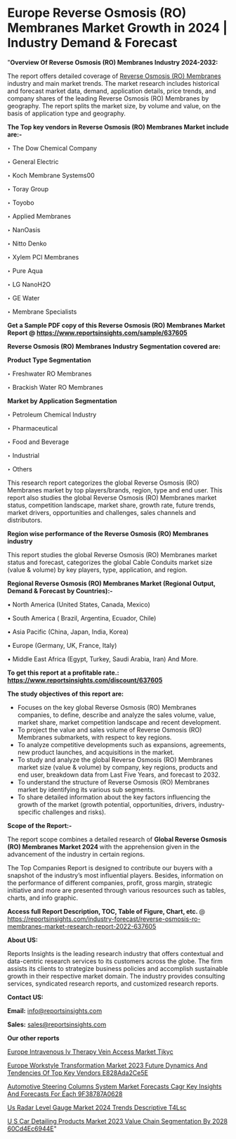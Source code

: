# Europe Reverse Osmosis (RO) Membranes Market Growth in 2024 | Industry Demand & Forecast

"<strong>Overview Of Reverse Osmosis (RO) Membranes Industry 2024-2032:</strong>

The report offers detailed coverage of <a href=https://www.reportsinsights.com/sample/637605>Reverse Osmosis (RO) Membranes</a> industry and main market trends. The market research includes historical and forecast market data, demand, application details, price trends, and company shares of the leading Reverse Osmosis (RO) Membranes by geography. The report splits the market size, by volume and value, on the basis of application type and geography.

<strong>The Top key vendors in Reverse Osmosis (RO) Membranes Market include are:- </strong>

‣ The Dow Chemical Company

‣ General Electric

‣ Koch Membrane Systems00

‣ Toray Group

‣ Toyobo

‣ Applied Membranes

‣ NanOasis

‣ Nitto Denko

‣ Xylem PCI Membranes

‣ Pure Aqua

‣ LG NanoH2O

‣ GE Water

‣ Membrane Specialists

<strong>Get a Sample PDF copy of this Reverse Osmosis (RO) Membranes Market Report </strong><strong>@ <a href=https://www.reportsinsights.com/sample/637605 style=color:#0000ff;>https://www.reportsinsights.com/sample/637605</a> </strong>

<strong>Reverse Osmosis (RO) Membranes Industry Segmentation covered are:</strong>

<strong>Product Type Segmentation</strong>

‣    Freshwater RO Membranes

‣ Brackish Water RO Membranes

<strong>Market by Application Segmentation</strong>

‣   Petroleum Chemical Industry

‣ Pharmaceutical

‣ Food and Beverage

‣ Industrial

‣ Others

This research report categorizes the global Reverse Osmosis (RO) Membranes market by top players/brands, region, type and end user. This report also studies the global Reverse Osmosis (RO) Membranes market status, competition landscape, market share, growth rate, future trends, market drivers, opportunities and challenges, sales channels and distributors.

<strong>Region wise performance of the Reverse Osmosis (RO) Membranes industry</strong><strong> </strong>

This report studies the global Reverse Osmosis (RO) Membranes market status and forecast, categorizes the global Cable Conduits market size (value &amp; volume) by key players, type, application, and region. 

<strong>Regional Reverse Osmosis (RO) Membranes Market (Regional Output, Demand &amp; Forecast by Countries):-</strong>

• North America (United States, Canada, Mexico)

• South America ( Brazil, Argentina, Ecuador, Chile)

• Asia Pacific (China, Japan, India, Korea)

• Europe (Germany, UK, France, Italy)

• Middle East Africa (Egypt, Turkey, Saudi Arabia, Iran) And More.

<strong>To get this report at a profitable rate.: <a href=https://www.reportsinsights.com/discount/637605 style=color:#0000ff;>https://www.reportsinsights.com/discount/637605</a></strong>

<strong>The study objectives of this report are:</strong>
<ul>
  <li>Focuses on the key global Reverse Osmosis (RO) Membranes companies, to define, describe and analyze the sales volume, value, market share, market competition landscape and recent development.</li>
  <li>To project the value and sales volume of Reverse Osmosis (RO) Membranes submarkets, with respect to key regions.</li>
  <li>To analyze competitive developments such as expansions, agreements, new product launches, and acquisitions in the market.</li>
  <li>To study and analyze the global Reverse Osmosis (RO) Membranes market size (value &amp; volume) by company, key regions, products and end user, breakdown data from Last Five Years, and forecast to 2032.</li>
  <li>To understand the structure of Reverse Osmosis (RO) Membranes market by identifying its various sub segments.</li>
  <li>To share detailed information about the key factors influencing the growth of the market (growth potential, opportunities, drivers, industry-specific challenges and risks).</li>
</ul>
<strong>Scope of the Report:-</strong><strong> </strong>

The report scope combines a detailed research of <strong>Global Reverse Osmosis (RO) Membranes Market 2024 </strong>with the apprehension given in the advancement of the industry in certain regions.

The Top Companies Report is designed to contribute our buyers with a snapshot of the industry’s most influential players. Besides, information on the performance of different companies, profit, gross margin, strategic initiative and more are presented through various resources such as tables, charts, and info graphic.

<strong>Access full Report Description, TOC, Table of Figure, Chart, etc. </strong>@   <a href=https://reportsinsights.com/industry-forecast/reverse-osmosis-ro-membranes-market-research-report-2022-637605 style=color:#0000ff;>https://reportsinsights.com/industry-forecast/reverse-osmosis-ro-membranes-market-research-report-2022-637605</a>

<strong>About US:</strong>

Reports Insights is the leading research industry that offers contextual and data-centric research services to its customers across the globe. The firm assists its clients to strategize business policies and accomplish sustainable growth in their respective market domain. The industry provides consulting services, syndicated research reports, and customized research reports.

<strong>Contact US:</strong>

<p class=""""><b>Email:</b> <a href=mailto:info@reportsinsights.com>info@reportsinsights.com</a></p>
<p class=""""><b>Sales:</b> <a href=mailto:sales@reportsinsights.com>sales@reportsinsights.com</a></p>

<strong>Our other reports</strong>

<a href=https://www.linkedin.com/pulse/europe-intravenous-iv-therapy-vein-access-market-tjkyc/>Europe Intravenous Iv Therapy Vein Access Market Tjkyc</a>

<a href=https://medium.com/@reportsinsights.aj/europe-workstyle-transformation-market-2023-future-dynamics-and-tendencies-of-top-key-vendors-e828ada2ce5e>Europe Workstyle Transformation Market 2023 Future Dynamics And Tendencies Of Top Key Vendors E828Ada2Ce5E</a>

<a href=https://medium.com/@anuragakarte041/automotive-steering-columns-system-market-forecasts-cagr-key-insights-and-forecasts-for-each-9f38787a0628>Automotive Steering Columns System Market Forecasts Cagr Key Insights And Forecasts For Each 9F38787A0628</a>

<a href=https://www.linkedin.com/pulse/us-radar-level-gauge-market-2024-trends-descriptive-t4lsc/>Us Radar Level Gauge Market 2024 Trends Descriptive T4Lsc</a>

<a href=https://medium.com/@jagruti.reportsinsights/u-s-car-detailing-products-market-2023-value-chain-segmentation-by-2028-60cd4ec6944e>U S Car Detailing Products Market 2023 Value Chain Segmentation By 2028 60Cd4Ec6944E</a>"
